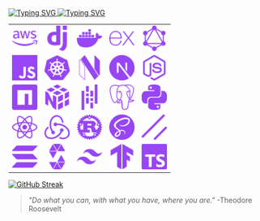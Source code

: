 <a href="https://git.io/typing-svg">
  <img src="https://readme-typing-svg.demolab.com?font=JetBrains+Mono&weight=600&duration=3000&pause=2000&color=9745f5&width=435&lines=Ahoy+Matey!;I'm+Nikhil+-+Developer+from+India;I+love+creating+things." alt="Typing SVG" />
</a>

<a href="https://git.io/typing-svg">
  <img src="https://readme-typing-svg.herokuapp.com?font=JetBrains+Mono&weight=600&duration=2000&pause=1000&color=9745F5&repeat=false&width=435&lines=Things+I+know" alt="Typing SVG" />
</a>

<!-- Grid Layout for Icons -->
<table>
  <tr>
    <td><img src="./assets/aws.svg" alt="AWS" width="50"></td>
    <td><img src="./assets/django.svg" alt="Django" width="50"></td>
    <td><img src="./assets/docker.svg" alt="Docker" width="50"></td>
    <td><img src="./assets/express.svg" alt="Express" width="50"></td>
    <td><img src="./assets/graphql.svg" alt="GraphQL" width="50"></td>
  </tr>
  <tr>
    <td><img src="./assets/javascript.svg" alt="JavaScript" width="50"></td>
    <td><img src="./assets/kubernetes.svg" alt="Kubernetes" width="50"></td>
    <td><img src="./assets/neovim.svg" alt="Neovim" width="50"></td>
    <td><img src="./assets/nextjs.svg" alt="Next.js" width="50"></td>
    <td><img src="./assets/nodejs.svg" alt="Node.js" width="50"></td>
  </tr>
  <tr>
    <td><img src="./assets/npm.svg" alt="NPM" width="50"></td>
    <td><img src="./assets/numpy.svg" alt="NumPy" width="50"></td>
    <td><img src="./assets/pandas.svg" alt="Pandas" width="50"></td>
    <td><img src="./assets/postgresql.svg" alt="PostgreSQL" width="50"></td>
    <td><img src="./assets/python.svg" alt="Python" width="50"></td>
  </tr>
  <tr>
    <td><img src="./assets/react.svg" alt="React" width="50"></td>
    <td><img src="./assets/redux.svg" alt="Redux" width="50"></td>
    <td><img src="./assets/rust.svg" alt="Rust" width="50"></td>
    <td><img src="./assets/sass.svg" alt="SASS" width="50"></td>
    <td><img src="./assets/shadcnui.svg" alt="shadcn/ui" width="50"></td>
  </tr>
  <tr>
    <td><img src="./assets/solana.svg" alt="Solana" width="50"></td>
    <td><img src="./assets/solidity.svg" alt="Solidity" width="50"></td>
    <td><img src="./assets/tailwind.svg" alt="Tailwind CSS" width="50"></td>
    <td><img src="./assets/tensorflow.svg" alt="TensorFlow" width="50"></td>
    <td><img src="./assets/typescript.svg" alt="TypeScript" width="50"></td>
  </tr>
</table>

<a href="https://git.io/streak-stats">
  <img src="https://streak-stats.demolab.com?user=nickkcode&theme=midnight-purple&stroke=9745F5&dates=9745F5&border=9745F5&background=00000000" alt="GitHub Streak" />
</a>

> _"Do what you can, with what you have, where you are."_ -Theodore Roosevelt
